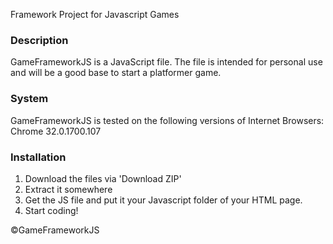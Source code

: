 Framework Project for Javascript Games

### Description

GameFrameworkJS is a JavaScript file. The file is intended for personal use and will be a good base to start a platformer game.

### System

GameFrameworkJS is tested on the following versions of Internet Browsers:
Chrome 32.0.1700.107

### Installation

1. Download the files via 'Download ZIP'
2. Extract it somewhere
3. Get the JS file and put it your Javascript folder of your HTML page.
4. Start coding!

©GameFrameworkJS